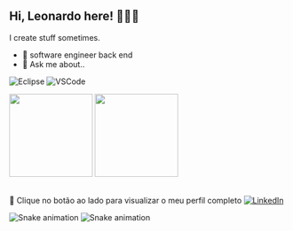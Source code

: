 ## Hi, Leonardo here! 👩🏾‍🚀
I create stuff sometimes.

- 🔭 software engineer back end 
- 💬 Ask me about..

![Eclipse](https://camo.githubusercontent.com/5395fa328395998163ba3ae03e20eb6cd633c2535f4149cc6b2f5fa40113ecaf/68747470733a2f2f696d672e736869656c64732e696f2f62616467652f2d45636c697073652d3243323235353f7374796c653d666c61742d737175617265266c6f676f3d65636c69707365266c6f676f436f6c6f723d7768697465)
![VSCode](https://camo.githubusercontent.com/639d2f4c43a01e8f0382589b9e2dae1d20161b6ec0bc9a40dcd99917f1b2286d/68747470733a2f2f696d672e736869656c64732e696f2f62616467652f2d5653436f64652d3030374143433f7374796c653d666c61742d737175617265266c6f676f3d76697375616c2d73747564696f2d636f6465266c6f676f436f6c6f723d7768697465)

<div align="left">
<img height="150em" src="https://github-readme-stats.vercel.app/api/top-langs/?username=LeonardoPires2&exclude_repo=KNN-Image-Classification&show_icons=true&hide_border=true&layout=compact&langs_count=8&theme=tokyonight"/>	
<img height="150em" src="https://github-readme-stats.vercel.app/api?username=LeonardoPires2&show_icons=true&hide_border=true&count_private=true&include_all_commits=true&theme=tokyonight" />
</div><br>	


🔗 Clique no botão ao lado para visualizar o meu perfil completo <a href="https://www.linkedin.com/in/leonardo-carvalho-pires/"><img src="https://img.shields.io/badge/LinkedIn-%230077B5.svg?&style=flat-square&logo=linkedin&logoColor=white" alt="LinkedIn"> </a>

<img src="https://github.com/LeonardoPires2/LeonardoPires2/blob/main/snake.svg" alt="Snake animation" />
<img src="https://github.com/giovana-simas/giovana-simas/blob/main/snake.svg" alt="Snake animation" />

